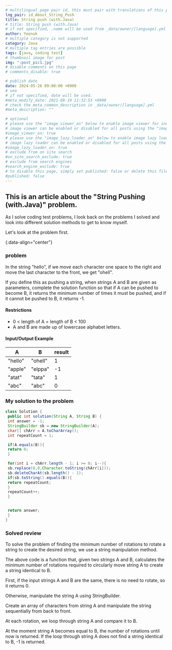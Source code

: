 ```yaml
---
# multilingual page pair id, this must pair with translations of this page. (This name must be unique)
lng_pair: id_About_String_Push
title: String push (with.Java)
# title: String push (with.Java)
# if not specified, .name will be used from _data/owner/[language].yml
author: Yeonuk
# multiple category is not supported
category: Java
# multiple tag entries are possible
tags: [java, coding test]
# thumbnail image for post
img: ":post_pic1.jpg"
# disable comments on this page
# comments_disable: true

# publish date
date: 2024-05-26 09:00:00 +0900
# seo
# if not specified, date will be used.
#meta_modify_date: 2021-08-10 11:32:53 +0900
# check the meta_common_description in _data/owner/[language].yml
#meta_description: ""

# optional
# please use the "image_viewer_on" below to enable image viewer for individual pages or posts (_posts/ or [language]/_posts folders).
# image viewer can be enabled or disabled for all posts using the "image_viewer_posts: true" setting in _data/conf/main.yml.
#image_viewer_on: true
# please use the "image_lazy_loader_on" below to enable image lazy loader for individual pages or posts (_posts/ or [language]/_posts folders).
# image lazy loader can be enabled or disabled for all posts using the "image_lazy_loader_posts: true" setting in _data/conf/main.yml.
#image_lazy_loader_on: true
# exclude from on site search
#on_site_search_exclude: true
# exclude from search engines
#search_engine_exclude: true
# to disable this page, simply set published: false or delete this file
#published: false
---
```


<!-- outline-start -->

## This is an article about the "String Pushing (with.Java)" problem.

As I solve coding test problems, I look back on the problems I solved and look into different solution methods to get to know myself.

Let's look at the problem first.

{:data-align="center"}

<!-- outline-end -->

### problem

In the string "hello", if we move each character one space to the right and move the last character to the front, we get "ohell".

If you define this as pushing a string, when strings A and B are given as parameters, complete the solution function so that if A can be pushed to become B, it returns the minimum number of times it must be pushed, and if it cannot be pushed to B, it returns -1.

#### Restrictions

- 0 < length of A = length of B < 100
- A and B are made up of lowercase alphabet letters.

#### Input/Output Example

<!--
| lines | result |
| ------------------------- | ------ |
| [[0, 1], [2, 5], [3, 9]] | 2 |
| [[-1, 1], [1, 3], [3, 9]] | 0 |
| [[0, 5], [3, 9], [1, 10]] | 8 | -->

| A       | B       | result |
| ------- | ------- | ------ |
| "hello" | "ohell" | 1      |
| "apple" | "elppa" | -1     |
| "atat"  | "tata"  | 1      |
| "abc"   | "abc"   | 0      |

### My solution to the problem

```java
class Solution {
 public int solution(String A, String B) {
 int answer = -1;
 StringBuilder sb = new StringBuilder(A);
 char[] chArr = A.toCharArray();
 int repeatCount = 1;

 if(A.equals(B)){
 return 0;
 }

 for(int i = chArr.length - 1; i >= 0; i--){
 sb.replace(0,0,Character.toString(chArr[i]));
 sb.deleteCharAt(sb.length() - 1);
 if(sb.toString().equals(B)){
 return repeatCount;
 }
 repeatCount++;
 }


 return answer;
 }
}
```

### Solved review

To solve the problem of finding the minimum number of rotations to rotate a string to create the desired string, we use a string manipulation method.

The above code is a function that, given two strings A and B, calculates the minimum number of rotations required to circularly move string A to create a string identical to B.

First, if the input strings A and B are the same, there is no need to rotate, so it returns 0.

Otherwise, manipulate the string A using StringBuilder.

Create an array of characters from string A and manipulate the string sequentially from back to front.

At each rotation, we loop through string A and compare it to B.

At the moment string A becomes equal to B, the number of rotations until now is returned.
If the loop through string A does not find a string identical to B, -1 is returned.
